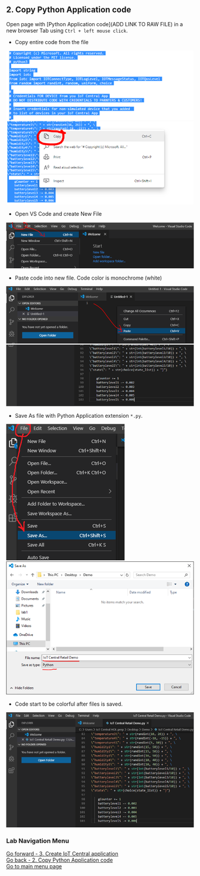 ## 2. Copy Python Application code
Open page with [Python Application code](ADD LINK TO RAW FILE) in a new browser Tab using `Ctrl + left mouse click`.

 - Copy entire code from the file
 
![](lab1/lab1-1.PNG)
![](lab1/lab1-2.PNG)

 - Open VS Code and create New File

![](lab1/lab1-3.PNG)

 - Paste code into new file. Code color is monochrome (white)
 
![](lab1/lab1-4.PNG) 
![](lab1/lab1-5.PNG) 

 - Save As file with Python Application extension `*.py`. 

![](lab1/lab1-6.PNG)
![](lab1/lab1-7.1.PNG)

- Code start to be colorful after files is saved.

![](lab1/lab1-7.2.PNG)

### Lab Navigation Menu
[Go forward - 3. Create IoT Central application](/iotcentral-lab1-3.md)<br>
[Go back - 2. Copy Python Application code](/iotcentral-lab1-2.md)<br>
[Go to main menu page](/iotcentral-lab1-0.md)<br>
